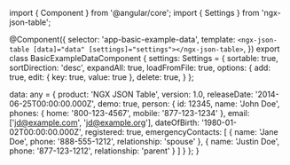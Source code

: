 import { Component } from '@angular/core';
import { Settings } from 'ngx-json-table';

@Component({
  selector: 'app-basic-example-data',
  template: `
    <ngx-json-table [data]="data" [settings]="settings"></ngx-json-table>
  `,
})
export class BasicExampleDataComponent {
  settings: Settings = {
    sortable: true,
    sortDirection: 'desc',
    expandAll: true,
    loadFromFile: true,
    options: {
      add: true,
      edit: {
        key: true,
        value: true
      },
      delete: true,
    }
  };

  data: any = {
    product: 'NGX JSON Table',
    version: 1.0,
    releaseDate: '2014-06-25T00:00:00.000Z',
    demo: true,
    person: {
      id: 12345,
      name: 'John Doe',
      phones: {
        home: '800-123-4567',
        mobile: '877-123-1234'
      },
      email: ['jd@example.com', 'jd@example.org'],
      dateOfBirth: '1980-01-02T00:00:00.000Z',
      registered: true,
      emergencyContacts: [
        {
          name: 'Jane Doe',
          phone: '888-555-1212',
          relationship: 'spouse'
        },
        {
          name: 'Justin Doe',
          phone: '877-123-1212',
          relationship: 'parent'
        }
      ]
    }
  };
}
